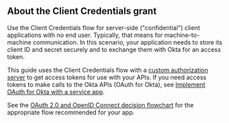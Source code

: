 ## About the Client Credentials grant

Use the Client Credentials flow for server-side ("confidential") client applications with no end user. Typically, that means for machine-to-machine communication. In this scenario, your application needs to store its client ID and secret securely and to exchange them with Okta for an access token.

This guide uses the Client Credentials flow with a [custom authorization server](/docs/concepts/auth-servers/#custom-authorization-server) to get access tokens for use with your APIs. If you need access tokens to make calls to the Okta APIs (OAuth for Okta), see [Implement OAuth for Okta with a service app](/docs/guides/implement-oauth-for-okta-serviceapp/main/).

See the [OAuth 2.0 and OpenID Connect decision flowchart](/docs/concepts/oauth-openid/#choosing-an-oauth-2-0-flow) for the appropriate flow recommended for your app.
